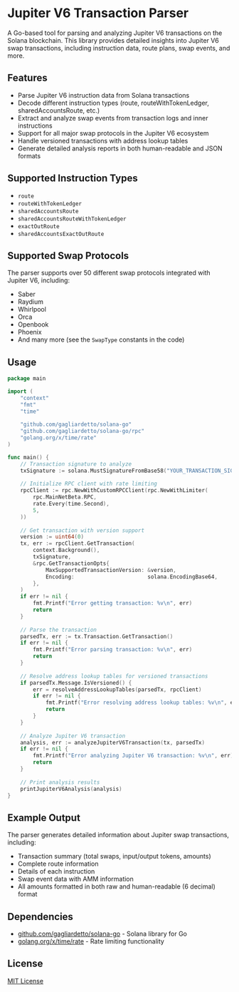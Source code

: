 # Jupiter V6 Transaction Parser

A Go-based tool for parsing and analyzing Jupiter V6 transactions on the Solana blockchain. This library provides detailed insights into Jupiter V6 swap transactions, including instruction data, route plans, swap events, and more.

## Features

- Parse Jupiter V6 instruction data from Solana transactions
- Decode different instruction types (route, routeWithTokenLedger, sharedAccountsRoute, etc.)
- Extract and analyze swap events from transaction logs and inner instructions
- Support for all major swap protocols in the Jupiter V6 ecosystem
- Handle versioned transactions with address lookup tables
- Generate detailed analysis reports in both human-readable and JSON formats

## Supported Instruction Types

- `route`
- `routeWithTokenLedger`
- `sharedAccountsRoute`
- `sharedAccountsRouteWithTokenLedger`
- `exactOutRoute`
- `sharedAccountsExactOutRoute`

## Supported Swap Protocols

The parser supports over 50 different swap protocols integrated with Jupiter V6, including:

- Saber
- Raydium
- Whirlpool
- Orca
- Openbook
- Phoenix
- And many more (see the `SwapType` constants in the code)

## Usage

```go
package main

import (
    "context"
    "fmt"
    "time"
    
    "github.com/gagliardetto/solana-go"
    "github.com/gagliardetto/solana-go/rpc"
    "golang.org/x/time/rate"
)

func main() {
    // Transaction signature to analyze
    txSignature := solana.MustSignatureFromBase58("YOUR_TRANSACTION_SIGNATURE")
    
    // Initialize RPC client with rate limiting
    rpcClient := rpc.NewWithCustomRPCClient(rpc.NewWithLimiter(
        rpc.MainNetBeta.RPC,
        rate.Every(time.Second),
        5,
    ))
    
    // Get transaction with version support
    version := uint64(0)
    tx, err := rpcClient.GetTransaction(
        context.Background(),
        txSignature,
        &rpc.GetTransactionOpts{
            MaxSupportedTransactionVersion: &version,
            Encoding:                       solana.EncodingBase64,
        },
    )
    if err != nil {
        fmt.Printf("Error getting transaction: %v\n", err)
        return
    }
    
    // Parse the transaction
    parsedTx, err := tx.Transaction.GetTransaction()
    if err != nil {
        fmt.Printf("Error parsing transaction: %v\n", err)
        return
    }
    
    // Resolve address lookup tables for versioned transactions
    if parsedTx.Message.IsVersioned() {
        err = resolveAddressLookupTables(parsedTx, rpcClient)
        if err != nil {
            fmt.Printf("Error resolving address lookup tables: %v\n", err)
            return
        }
    }
    
    // Analyze Jupiter V6 transaction
    analysis, err := analyzeJupiterV6Transaction(tx, parsedTx)
    if err != nil {
        fmt.Printf("Error analyzing Jupiter V6 transaction: %v\n", err)
        return
    }
    
    // Print analysis results
    printJupiterV6Analysis(analysis)
}
```

## Example Output

The parser generates detailed information about Jupiter swap transactions, including:

- Transaction summary (total swaps, input/output tokens, amounts)
- Complete route information
- Details of each instruction
- Swap event data with AMM information
- All amounts formatted in both raw and human-readable (6 decimal) format

## Dependencies

- [github.com/gagliardetto/solana-go](https://github.com/gagliardetto/solana-go) - Solana library for Go
- [golang.org/x/time/rate](https://pkg.go.dev/golang.org/x/time/rate) - Rate limiting functionality

## License

[MIT License](LICENSE) 